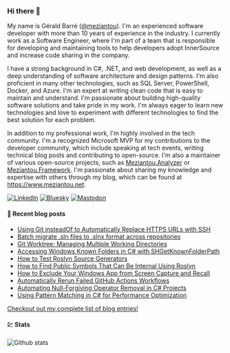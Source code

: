### Hi there 👋

My name is Gérald Barré ([@meziantou](https://twitter.com/meziantou)). I'm an experienced software developer with more than 10 years of experience in the industry. I currently work as a Software Engineer, where I'm part of a team that is responsible for developing and maintaining tools to help developers adopt InnerSource and increase code sharing in the company.

I have a strong background in C#, .NET, and web development, as well as a deep understanding of software architecture and design patterns. I'm also proficient in many other technologies, such as SQL Server, PowerShell, Docker, and Azure. I'm an expert at writing clean code that is easy to maintain and understand. I'm passionate about building high-quality software solutions and take pride in my work. I'm always eager to learn new technologies and love to experiment with different technologies to find the best solution for each problem.

In addition to my professional work, I'm highly involved in the tech community. I'm a recognized Microsoft MVP for my contributions to the developer community, which include speaking at tech events, writing technical blog posts and contributing to open-source. I'm also a maintainer of various open-source projects, such as [Meziantou.Analyzer](https://github.com/meziantou/Meziantou.Analyzer) or [Meziantou.Framework](https://github.com/meziantou/Meziantou.Framework). I'm passionate about sharing my knowledge and expertise with others through my blog, which can be found at <https://www.meziantou.net>.

[![LinkedIn](https://custom-icon-badges.demolab.com/badge/LinkedIn-0A66C2?logo=linkedin-white&logoColor=fff)](https://www.linkedin.com/in/meziantou/)
[![Bluesky](https://img.shields.io/badge/Bluesky-0285FF?logo=bluesky&logoColor=fff)](https://bsky.app/profile/meziantou.net)
[![Mastodon](https://img.shields.io/badge/Mastodon-6364FF?logo=mastodon&logoColor=fff)](https://hachyderm.io/@meziantou)

#### 📗 Recent blog posts

<!--START_SECTION:feed-->
* [Using Git insteadOf to Automatically Replace HTTPS URLs with SSH](https:&#x2F;&#x2F;www.meziantou.net&#x2F;using-git-insteadof-to-automatically-replace-https-urls-with-ssh.htm?utm_medium&#x3D;social&amp;utm_source&#x3D;syndication)
* [Batch migrate .sln files to .slnx format across repositories](https:&#x2F;&#x2F;www.meziantou.net&#x2F;batch-migrate-sln-files-to-slnx-format-across-repositories.htm?utm_medium&#x3D;social&amp;utm_source&#x3D;syndication)
* [Git Worktree: Managing Multiple Working Directories](https:&#x2F;&#x2F;www.meziantou.net&#x2F;git-worktree-managing-multiple-working-directories.htm?utm_medium&#x3D;social&amp;utm_source&#x3D;syndication)
* [Accessing Windows Known Folders in C# with SHGetKnownFolderPath](https:&#x2F;&#x2F;www.meziantou.net&#x2F;accessing-windows-known-folders-in-csharp-with-shgetknownfolderpath.htm?utm_medium&#x3D;social&amp;utm_source&#x3D;syndication)
* [How to Test Roslyn Source Generators](https:&#x2F;&#x2F;www.meziantou.net&#x2F;how-to-test-roslyn-source-generators.htm?utm_medium&#x3D;social&amp;utm_source&#x3D;syndication)
* [How to Find Public Symbols That Can Be Internal Using Roslyn](https:&#x2F;&#x2F;www.meziantou.net&#x2F;how-to-find-public-symbols-that-can-be-internal-using-roslyn.htm?utm_medium&#x3D;social&amp;utm_source&#x3D;syndication)
* [How to Exclude Your Windows App from Screen Capture and Recall](https:&#x2F;&#x2F;www.meziantou.net&#x2F;how-to-exclude-your-windows-app-from-screen-capture-and-recall.htm?utm_medium&#x3D;social&amp;utm_source&#x3D;syndication)
* [Automatically Rerun Failed GitHub Actions Workflows](https:&#x2F;&#x2F;www.meziantou.net&#x2F;automatically-rerun-failed-github-actions-workflows.htm?utm_medium&#x3D;social&amp;utm_source&#x3D;syndication)
* [Automating Null-Forgiving Operator Removal in C# Projects](https:&#x2F;&#x2F;www.meziantou.net&#x2F;automating-null-forgiving-operator-removal-in-csharp-projects.htm?utm_medium&#x3D;social&amp;utm_source&#x3D;syndication)
* [Using Pattern Matching in C# for Performance Optimization](https:&#x2F;&#x2F;www.meziantou.net&#x2F;using-pattern-matching-in-csharp-for-performance-optimization.htm?utm_medium&#x3D;social&amp;utm_source&#x3D;syndication)
<!--END_SECTION:feed-->

[Checkout out my complete list of blog entries!](https://www.meziantou.net/archives.htm)

#### 💹 Stats

![Github stats](https://github-readme-stats.vercel.app/api?username=meziantou&show_icons=true&hide_border=true)
